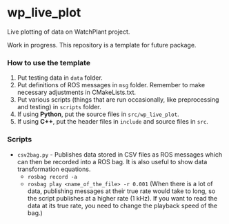 # wp_live_plot
Live plotting of data on WatchPlant project.

Work in progress. This repository is a template for future package.

### How to use the template
1. Put testing data in `data` folder.
1. Put definitions of ROS messages in `msg` folder. Remember to make necessary adjustments in CMakeLists.txt.
1. Put various scripts (things that are run occasionally, like preprocessing and testing) in `scripts` folder.
1. If using **Python**, put the source files in `src/wp_live_plot`.
1. If using **C++**, put the header files in `include` and source files in `src`.

### Scripts
- `csv2bag.py` - Publishes data stored in CSV files as ROS messages which can then be recorded into a ROS bag. It is also useful to show data transformation equations.
    - `rosbag record -a`
    - `rosbag play <name_of_the_file> -r 0.001` (When there is a lot of data, publishing messages at their true rate would take to long, so the script publishes at a higher rate (1 kHz). If you want to read the data at its true rate, you need to change the playback speed of the bag.)
